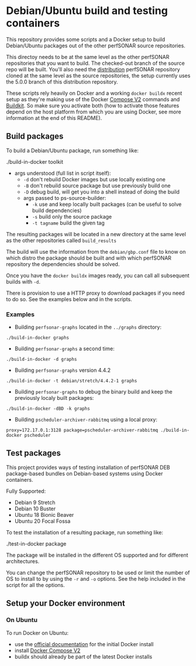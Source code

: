 # Debian/Ubuntu build and testing containers
This repository provides some scripts and a Docker setup to build Debian/Ubuntu packages out of the other perfSONAR source repositories.

This directoy needs to be at the same level as the other perfSONAR repositories that you want to build. The checked-out branch of the source repo will be built.  You'll also need the [distribution](https://github.com/perfsonar/distribution/) perfSONAR repository cloned at the same level as the source repositories, the setup currently uses the 5.0.0 branch of this distribution repository.

These scripts rely heavily on Docker and a working `docker buildx` recent setup as they're making use of the Docker [Compose V2](https://docs.docker.com/compose/cli-command/) commands and [Buildkit](https://docs.docker.com/develop/develop-images/build_enhancements/).  So make sure you activate both (how to activate those features depend on the host platform from which you are using Docker, see more information at the end of this README).

## Build packages
To build a Debian/Ubuntu package, run something like:

./build-in-docker toolkit

* args understood (full list in script itself):
  * `-d` don't rebuild Docker images but use locally existing one
  * `-B` don't rebuild source package but use previously build one
  * `-D` debug build, will get you into a shell instead of doing the build
  * args passed to ps-source-builder:
    * `-k` use and keep locally built packages (can be useful to solve build dependencies)
    * `-s` build only the source package
    * `-t tagname` build the given tag

The resulting packages will be located in a new directory at the same level as the other repositories called `build_results`

The build will use the information from the `debian/gbp.conf` file to know on which distro the package should be built and with which perfSONAR repository the dependencies should be solved.

Once you have the `docker buildx` images ready, you can call all subsequent builds with `-d`.

There is provision to use a HTTP proxy to download packages if you need to do so.  See the examples below and in the scripts.

### Examples

* Building `perfsonar-graphs` located in the `../graphs` directory:
```
./build-in-docker graphs
```
* Building `perfsonar-graphs` a second time:
```
./build-in-docker -d graphs
```
* Building `perfsonar-graphs` version 4.4.2
```
./build-in-docker -t debian/stretch/4.4.2-1 graphs
```
* Building `perfsonar-graphs` to debug the binary build and keep the previously localy built packages:
```
./build-in-docker -dBD -k graphs
```
* Building `pscheduler-archiver-rabbitmq` using a local proxy:
```
proxy=172.17.0.1:3128 package=pscheduler-archiver-rabbitmq ./build-in-docker pscheduler
```

## Test packages
This project provides ways of testing installation of perfSONAR DEB package-based bundles on Debian-based systems using Docker containers.

Fully Supported:
 * Debian 9 Stretch
 * Debian 10 Buster
 * Ubuntu 18 Bionic Beaver
 * Ubuntu 20 Focal Fossa

To test the installation of a resulting package, run something like:

./test-in-docker package

The package will be installed in the different OS supported and for different architectures.

You can change the perfSONAR repository to be used or limit the number of OS to install to by using the `-r` and `-o` options.  See the help included in the script for all the options.

## Setup your Docker environment

### On Ubuntu
To run Docker on Ubuntu:
 * use the [official documentation](https://docs.docker.com/engine/install/ubuntu/) for the initial Docker install
 * install [Docker Compose V2](https://docs.docker.com/compose/cli-command/#install-on-linux)
 * buildx should already be part of the latest Docker installs

